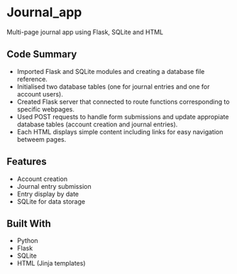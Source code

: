 # Journal_app
Multi-page journal app using Flask, SQLite and HTML

## Code Summary
- Imported Flask and SQLite modules and creating a database file reference.
- Initialised two database tables (one for journal entries and one for account users).
- Created Flask server that connected to route functions corresponding to specific webpages.
- Used POST requests to handle form submissions and update appropiate database tables (account creation and journal entries).
- Each HTML displays simple content including links for easy navigation betweem pages.

## Features
- Account creation
- Journal entry submission
- Entry display by date
- SQLite for data storage

## Built With
- Python
- Flask
- SQLite
- HTML (Jinja templates)
